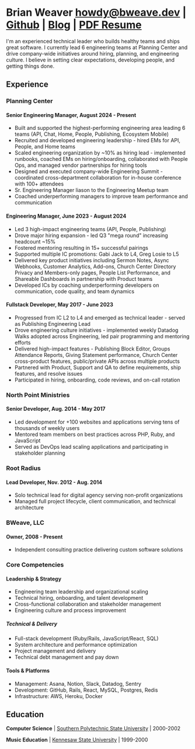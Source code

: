 # Brian Weaver <span class="contact-info">howdy@bweave.dev | [Github](https://www.github.com/bweave) | [Blog](https://blog.bweave.dev/) | [PDF Resume](resume.pdf)</span>

I'm an experienced technical leader who builds healthy teams and ships great software. I currently lead 6 engineering teams at Planning Center and drive company-wide initiatives around hiring, planning, and engineering culture. I believe in setting clear expectations, developing people, and getting things done.

## Experience

### Planning Center

#### Senior Engineering Manager, August 2024 - Present

- Built and supported the highest-performing engineering area leading 6 teams (API, Chat, Home, People, Publishing, Ecosystem Mobile)
- Recruited and developed engineering leadership - hired EMs for API, People, and Home teams
- Scaled engineering organization by ~10% as hiring lead - implemented runbooks, coached EMs on hiring/onboarding, collaborated with People Ops, and managed vendor partnerships for hiring tools
- Designed and executed company-wide Engineering Summit - coordinated cross-department collaboration for in-house conference with 100+ attendees
- Sr. Engineering Manager liason to the Engineering Meetup team
- Coached underperforming managers to improve team performance and communication

#### Engineering Manager, June 2023 - August 2024

- Led 3 high-impact engineering teams (API, People, Publishing)
- Drove major hiring expansion - led Q3 "mega round" increasing headcount ~15%
- Fostered mentoring resulting in 15+ successful pairings
- Supported multiple IC promotions: Gabi Jack to L4, Greg Losie to L5
- Delivered key product initiatives including Sermon Notes, Async Webhooks, Customer Analytics, Add-ons, Church Center Directory Privacy and Members-only pages, People List Performance, and Shareable Dashboards in partnership with Product teams
- Developed ICs by coaching underperforming developers on communication, code quality, and team dynamics

#### Fullstack Developer, May 2017 - June 2023

- Progressed from IC L2 to L4 and emerged as technical leader - served as Publishing Engineering Lead
- Drove engineering culture initiatives - implemented weekly Datadog Walks adopted across Engineering, led pair programming and mentoring efforts
- Delivered high-impact features - Publishing Block Editor, Groups Attendance Reports, Giving Statement performance, Church Center cross-product features, public/private APIs across multiple products
- Partnered with Product, Support and QA to define requirements, ship features, and resolve issues
- Participated in hiring, onboarding, code reviews, and on-call rotation

### North Point Ministries

#### Senior Developer, Aug. 2014 - May 2017

- Led development for +100 websites and applications serving tens of thousands of weekly users
- Mentored team members on best practices across PHP, Ruby, and JavaScript
- Served as DevOps lead scaling applications and participating in stakeholder planning

### Root Radius

#### Lead Developer, Nov. 2012 - Aug. 2014

- Solo technical lead for digital agency serving non-profit organizations
- Managed full project lifecycle, client communication, and technical architecture

### BWeave, LLC

#### Owner, 2008 - Present

- Independent consulting practice delivering custom software solutions

### Core Competencies

#### Leadership & Strategy

- Engineering team leadership and organizational scaling
- Technical hiring, onboarding, and talent development
- Cross-functional collaboration and stakeholder management
- Engineering culture and process improvement

##### Technical & Delivery

- Full-stack development (Ruby/Rails, JavaScript/React, SQL)
- System architecture and performance optimization
- Project management and delivery
- Technical debt management and pay down

#### Tools & Platforms

- Management: Asana, Notion, Slack, Datadog, Sentry
- Development: GitHub, Rails, React, MySQL, Postgres, Redis
- Infrastructure: AWS, Heroku, Docker

## Education

**Computer Science** | [Southern Polytechnic State University](http://engineering.kennesaw.edu/) | 2000-2002

**Music Education** | [Kennesaw State University](http://www.kennesaw.edu/) | 1999-2000
